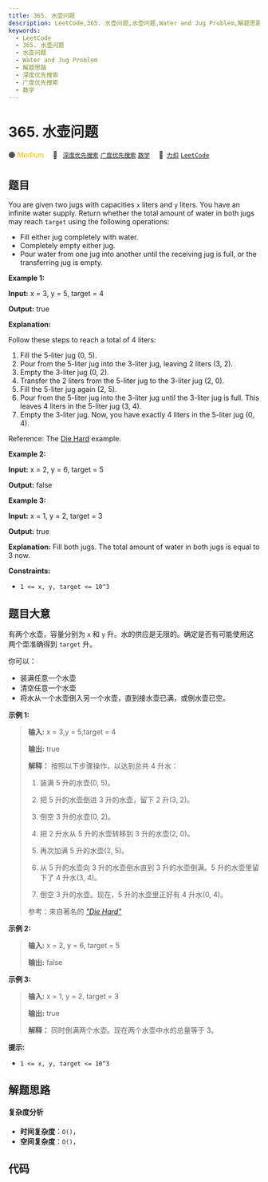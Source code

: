 ```yaml
---
title: 365. 水壶问题
description: LeetCode,365. 水壶问题,水壶问题,Water and Jug Problem,解题思路,深度优先搜索,广度优先搜索,数学
keywords:
  - LeetCode
  - 365. 水壶问题
  - 水壶问题
  - Water and Jug Problem
  - 解题思路
  - 深度优先搜索
  - 广度优先搜索
  - 数学
---
```


# 365. 水壶问题

🟠 <font color=#ffb800>Medium</font>&emsp; 🔖&ensp; [`深度优先搜索`](/tag/depth-first-search.md) [`广度优先搜索`](/tag/breadth-first-search.md) [`数学`](/tag/math.md)&emsp; 🔗&ensp;[`力扣`](https://leetcode.cn/problems/water-and-jug-problem) [`LeetCode`](https://leetcode.com/problems/water-and-jug-problem)

## 题目

You are given two jugs with capacities `x` liters and `y` liters. You have an
infinite water supply. Return whether the total amount of water in both jugs
may reach `target` using the following operations:

  * Fill either jug completely with water.
  * Completely empty either jug.
  * Pour water from one jug into another until the receiving jug is full, or the transferring jug is empty.



**Example 1:**

**Input:** x = 3, y = 5, target = 4

**Output:** true

**Explanation:**

Follow these steps to reach a total of 4 liters:

  1. Fill the 5-liter jug (0, 5).
  2. Pour from the 5-liter jug into the 3-liter jug, leaving 2 liters (3, 2).
  3. Empty the 3-liter jug (0, 2).
  4. Transfer the 2 liters from the 5-liter jug to the 3-liter jug (2, 0).
  5. Fill the 5-liter jug again (2, 5).
  6. Pour from the 5-liter jug into the 3-liter jug until the 3-liter jug is full. This leaves 4 liters in the 5-liter jug (3, 4).
  7. Empty the 3-liter jug. Now, you have exactly 4 liters in the 5-liter jug (0, 4).

Reference: The [Die
Hard](https://www.youtube.com/watch?v=BVtQNK_ZUJg&ab_channel=notnek01)
example.

**Example 2:**

**Input:** x = 2, y = 6, target = 5

**Output:** false

**Example 3:**

**Input:** x = 1, y = 2, target = 3

**Output:** true

**Explanation:** Fill both jugs. The total amount of water in both jugs is
equal to 3 now.



**Constraints:**

  * `1 <= x, y, target <= 10^3`


## 题目大意

有两个水壶，容量分别为 `x` 和 `y` 升。水的供应是无限的。确定是否有可能使用这两个壶准确得到 `target` 升。

你可以：

  * 装满任意一个水壶
  * 清空任意一个水壶
  * 将水从一个水壶倒入另一个水壶，直到接水壶已满，或倒水壶已空。



**示例 1:**  
> 
> 
> 
> 
> 
> **输入:** x = 3,y = 5,target = 4
> 
> **输出:** true
> 
> **解释：** 按照以下步骤操作，以达到总共 4 升水：
> 
> 1. 装满 5 升的水壶(0, 5)。
> 
> 2. 把 5 升的水壶倒进 3 升的水壶，留下 2 升(3, 2)。
> 
> 3. 倒空 3 升的水壶(0, 2)。
> 
> 4. 把 2 升水从 5 升的水壶转移到 3 升的水壶(2, 0)。
> 
> 5. 再次加满 5 升的水壶(2, 5)。
> 
> 6. 从 5 升的水壶向 3 升的水壶倒水直到 3 升的水壶倒满。5 升的水壶里留下了 4 升水(3, 4)。
> 
> 7. 倒空 3 升的水壶。现在，5 升的水壶里正好有 4 升水(0, 4)。
> 
> 参考：来自著名的 [_"Die Hard"_](https://www.youtube.com/watch?v=BVtQNK_ZUJg)

**示例 2:**

> 
> 
> 
> 
> 
> **输入:** x = 2, y = 6, target = 5
> 
> **输出:** false
> 
> 

**示例 3:**

> 
> 
> 
> 
> 
> **输入:** x = 1, y = 2, target = 3
> 
> **输出:** true
> 
> **解释：** 同时倒满两个水壶。现在两个水壶中水的总量等于 3。



**提示:**

  * `1 <= x, y, target <= 10^3`


## 解题思路

#### 复杂度分析

- **时间复杂度**：`O()`，
- **空间复杂度**：`O()`，

## 代码

```javascript

```